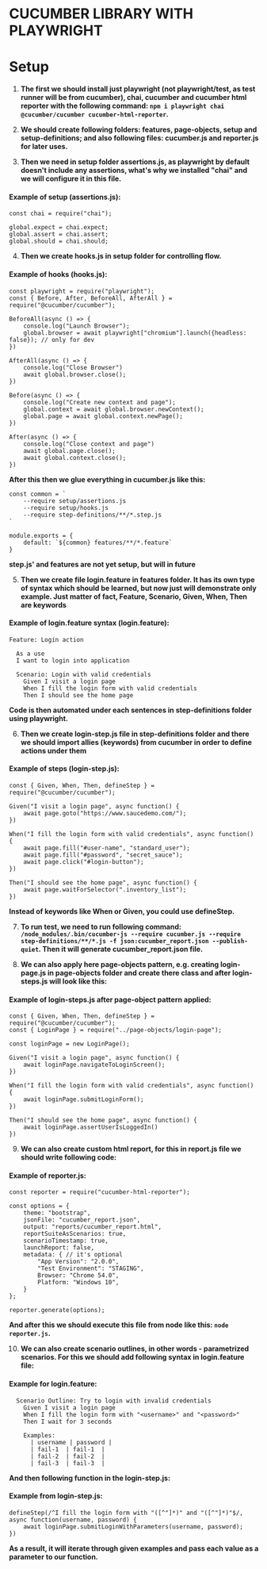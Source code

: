 # CUCUMBER LIBRARY WITH PLAYWRIGHT
# Setup
1. **The first we should install just playwright (not playwright/test, as test runner will be from cucumber), 
chai, cucumber and cucumber html reporter with the following command: 
``npm i playwright chai @cucumber/cucumber cucumber-html-reporter``.**

2. **We should create following folders: features, page-objects, setup and setup-definitions;
and also following files: cucumber.js and reporter.js for later uses.**

3. **Then we need in setup folder assertions.js, as playwright by default doesn't include any assertions,
what's why we installed "chai" and we will configure it in this file.**
#### Example of setup (assertions.js): 
```
const chai = require("chai");

global.expect = chai.expect;
global.assert = chai.assert;
global.should = chai.should;
```

4. **Then we create hooks.js in setup folder for controlling flow.**
#### Example of hooks (hooks.js):
```
const playwright = require("playwright");
const { Before, After, BeforeAll, AfterAll } = require("@cucumber/cucumber");

BeforeAll(async () => {
    console.log("Launch Browser");
    global.browser = await playwright["chromium"].launch({headless: false}); // only for dev
})

AfterAll(async () => {
    console.log("Close Browser")
    await global.browser.close();
})

Before(async () => {
    console.log("Create new context and page");
    global.context = await global.browser.newContext();
    global.page = await global.context.newPage();
})

After(async () => {
    console.log("Close context and page")
    await global.page.close();
    await global.context.close();
})
```
**After this then we glue everything in cucumber.js like this:**
```
const common = `
    --require setup/assertions.js
    --require setup/hooks.js
    --require step-definitions/**/*.step.js
`

module.exports = {
    default: `${common} features/**/*.feature`
}
```
**step.js' and features are not yet setup, but will in future**

5. **Then we create file login.feature in features folder. It has its own type
of syntax which should be learned, but now just will demonstrate only example.
Just matter of fact, Feature, Scenario, Given, When, Then are keywords**
#### Example of login.feature syntax (login.feature):
```
Feature: Login action

  As a use
  I want to login into application

  Scenario: Login with valid credentials
    Given I visit a login page
    When I fill the login form with valid credentials
    Then I should see the home page
```
**Code is then automated under each sentences in step-definitions folder using playwright.** 

6. **Then we create login-step.js file in step-definitions folder and there we should import allies (keywords) from cucumber
in order to define actions under them**
#### Example of steps (login-step.js):
```
const { Given, When, Then, defineStep } = require("@cucumber/cucumber");

Given("I visit a login page", async function() {
    await page.goto("https://www.saucedemo.com/");
})

When("I fill the login form with valid credentials", async function() {
    await page.fill("#user-name", "standard_user");
    await page.fill("#password", "secret_sauce");
    await page.click("#login-button");
})

Then("I should see the home page", async function() {
    await page.waitForSelector(".inventory_list");
})
```
**Instead of keywords like When or Given, you could use defineStep.**

7. **To run test, we need to run following 
command: ``/node_modules/.bin/cucumber-js --require cucumber.js --require step-definitions/**/*.js -f json:cucumber_report.json --publish-quiet``.
Then it will generate cucumber_report.json file.**

8. **We can also apply here page-objects pattern, e.g. creating login-page.js in page-objects folder and create there class 
and after login-steps.js will look like this:**
#### Example of login-steps.js after page-object pattern applied:
```
const { Given, When, Then, defineStep } = require("@cucumber/cucumber");
const { LoginPage } = require("../page-objects/login-page");

const loginPage = new LoginPage();

Given("I visit a login page", async function() {
    await loginPage.navigateToLoginScreen();
})

When("I fill the login form with valid credentials", async function() {
    await loginPage.submitLoginForm();
})

Then("I should see the home page", async function() {
    await loginPage.assertUserIsLoggedIn()
})
```

9. **We can also create custom html report, for this in report.js file
we should write following code:**
#### Example of reporter.js:
```
const reporter = require("cucumber-html-reporter");

const options = {
    theme: "bootstrap",
    jsonFile: "cucumber_report.json",
    output: "reports/cucumber_report.html",
    reportSuiteAsScenarios: true,
    scenarioTimestamp: true,
    launchReport: false,
    metadata: { // it's optional
        "App Version": "2.0.0",
        "Test Environment": "STAGING",
        Browser: "Chrome 54.0",
        Platform: "Windows 10",
    }
};

reporter.generate(options);
```
**And after this we should execute this file from node like this: ``node reporter.js``.**

10. **We can also create scenario outlines, in other words - parametrized scenarios.
For this we should add following syntax in login.feature file:**
#### Example for login.feature:
```
  Scenario Outline: Try to login with invalid credentials
    Given I visit a login page
    When I fill the login form with "<username>" and "<password>"
    Then I wait for 3 seconds

    Examples:
      | username | password |
      | fail-1  | fail-1  |
      | fail-2  | fail-2  |
      | fail-3  | fail-3  |
```
**And then following function in the login-step.js:**
#### Example from login-step.js:
```
defineStep(/^I fill the login form with "([^"]*)" and "([^"]*)"$/, async function(username, password) {
    await loginPage.submitLoginWithParameters(username, password);
})
```
**As a result, it will iterate through given examples and pass each value as a parameter to our function.**


